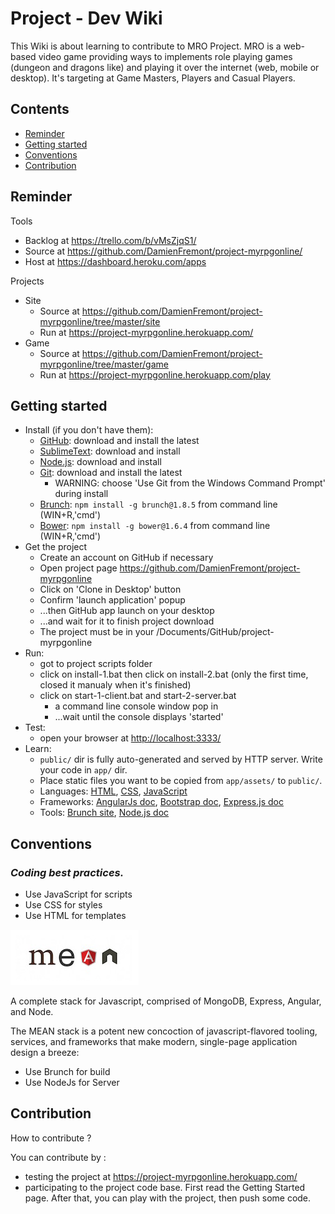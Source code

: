 Project - Dev Wiki
=============

This Wiki is about learning to contribute to MRO Project. MRO is a web-based video game providing ways to implements role playing games (dungeon and dragons like) and playing it over the internet (web, mobile or desktop). It's targeting at Game Masters, Players and Casual Players.



## Contents

* [Reminder](#Reminder)
* [Getting started](#Getting-started)
* [Conventions](#Conventions)
* [Contribution](#Contribution)



## Reminder

Tools
* Backlog at https://trello.com/b/vMsZjqS1/
* Source at https://github.com/DamienFremont/project-myrpgonline/
* Host at https://dashboard.heroku.com/apps

Projects
* Site 
    * Source at https://github.com/DamienFremont/project-myrpgonline/tree/master/site
    * Run at https://project-myrpgonline.herokuapp.com/
* Game
    * Source at https://github.com/DamienFremont/project-myrpgonline/tree/master/game
    * Run at https://project-myrpgonline.herokuapp.com/play



## Getting started

* Install (if you don't have them):
    * [GitHub](https://desktop.github.com): download and install the latest
    * [SublimeText](http://www.sublimetext.com): download and install
    * [Node.js](http://nodejs.org): download and install
    * [Git](https://git-scm.com/download/win): download and install the latest
        * WARNING: choose 'Use Git from the Windows Command Prompt' during install
    * [Brunch](http://brunch.io): `npm install -g brunch@1.8.5` from command line (WIN+R,'cmd')
    * [Bower](http://bower.io): `npm install -g bower@1.6.4` from command line (WIN+R,'cmd')
* Get the project
    * Create an account on GitHub if necessary
    * Open project page https://github.com/DamienFremont/project-myrpgonline
    * Click on 'Clone in Desktop' button
    * Confirm 'launch application' popup
    * ...then GitHub app launch on your desktop
    * ...and wait for it to finish project download
    * The project must be in your <user folder>/Documents/GitHub/project-myrpgonline
* Run:
    * got to project scripts folder
    * click on install-1.bat then click on install-2.bat (only the first time, closed it manualy when it's finished)
    * click on start-1-client.bat and start-2-server.bat
        * a command line console window pop in
        * ...wait until the console displays 'started'
* Test:
    * open your browser at [http://localhost:3333/](http://localhost:3333/)
* Learn:
    * `public/` dir is fully auto-generated and served by HTTP server.  Write your code in `app/` dir.
    * Place static files you want to be copied from `app/assets/` to `public/`.
    * Languages: [HTML](http://www.w3schools.com/html/), [CSS](http://www.w3schools.com/css/), [JavaScript](http://www.w3schools.com/js/)
    * Frameworks: [AngularJs doc](https://docs.angularjs.org/guide), [Bootstrap doc](http://getbootstrap.com/getting-started/#examples), [Express.js doc](http://expressjs.com/guide/routing.html)
    * Tools: [Brunch site](http://brunch.io), [Node.js doc](http://www.tutorialspoint.com/nodejs/)



## Conventions
### *Coding best practices.*

* Use JavaScript for scripts
* Use CSS for styles
* Use HTML for templates

![ScreenShot](resources/mean-logo.png)

A complete stack for Javascript, comprised of MongoDB, Express, Angular, and Node.

The MEAN stack is a potent new concoction of javascript-flavored tooling, services, and frameworks that make modern, single-page application design a breeze:

* Use Brunch for build
* Use NodeJs for Server



## Contribution

How to contribute ?

You can contribute by :
* testing the project at https://project-myrpgonline.herokuapp.com/
* participating to the project code base. First read the Getting Started page. After that, you can play with the project, then push some code.